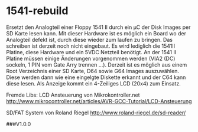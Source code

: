 # 1541-rebuild
Ersetzt den Analogteil einer Floppy 1541 II durch ein µC der Disk Images per SD Karte lesen kann. Mit dieser Hardware ist es möglich ein Board wo der Analogteil defekt ist, durch diese wieder zum laufen zu bringen. Das schreiben ist derzeit noch nicht eingebaut. Es wird lediglich die 1541II Platine, diese Hardware und ein 5VDC Netzteil benötigt. An der 1541 II Platine müssen einige Änderungen vorgenommen werden (VIA2 (DC) sockeln, 1 PIN vom Gate Arry trennen ...).
Derzeit ist es möglich aus einem Root Verzeichnis einer SD Karte, D64 sowie G64 Images auszuwählen. Diese werden dann wie eine eingelgte Diskette erkannt und der C64 kann diese lesen. Als Anzeige kommt ein 4-Zeiliges LCD (20x4) zum Einsatz.

Fremde Libs:
LCD Ansteuerung 
von Mikrokontroller.net
http://www.mikrocontroller.net/articles/AVR-GCC-Tutorial/LCD-Ansteuerung

SD/FAT System
von Roland Riegel
http://www.roland-riegel.de/sd-reader/

###V1.0.0
